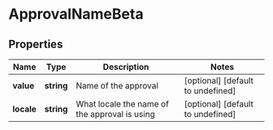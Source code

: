 # ApprovalNameBeta

## Properties

Name | Type | Description | Notes
------------ | ------------- | ------------- | -------------
**value** | **string** | Name of the approval | [optional] [default to undefined]
**locale** | **string** | What locale the name of the approval is using | [optional] [default to undefined]

